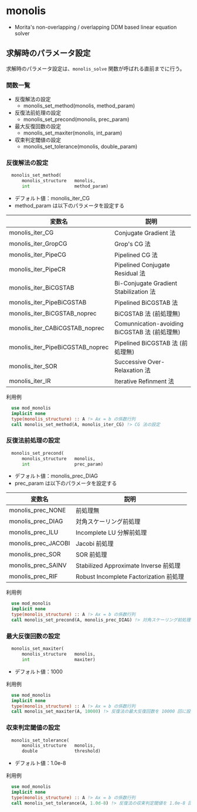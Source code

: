 # monolis

- Morita's non-overlapping / overlapping DDM based linear equation solver

## 求解時のパラメータ設定

求解時のパラメータ設定は、`monolis_solve` 関数が呼ばれる直前までに行う。

### 関数一覧

- 反復解法の設定
    - monolis_set_method(monolis, method_param)
- 反復法前処理の設定
    - monolis_set_precond(monolis, prec_param)
- 最大反復回数の設定
    - monolis_set_maxiter(monolis, int_param)
- 収束判定閾値の設定
    - monolis_set_tolerance(monolis, double_param)

<!--
- 入力係数行列のスケーリングの設定
    - monolis_param_set_is_scaling(monolis, bool)
- 入力係数行列のリオーダリングの設定
    - monolis_param_set_is_reordering(monolis, bool)
- 入力解ベクトルの初期化の設定
    - monolis_param_set_is_init_x(monolis, bool)
- 入力係数行列を対称行列と見なすかの設定
    - monolis_param_set_is_sym_matrix(monolis, bool)
- デバッグログ出力の設定
    - monolis_param_set_is_debug(monolis, bool)
- 入力係数行列の対角成分に零成分が含まれの設定
    - monolis_param_set_is_check_diag(monolis, bool)
-
    - monolis_param_set_show_iterlog(monolis, bool)
    - monolis_param_set_show_time(monolis, bool)
    - monolis_param_set_show_summary(monolis, bool)
-->

### 反復解法の設定

```fortran
  monolis_set_method(
      monolis_structure   monolis,
      int                 method_param)
```

- デフォルト値：monolis_iter_CG
- method_param は以下のパラメータを設定する

| 変数名 | 説明 |
| ---- | ---- |
| monolis_iter_CG | Conjugate Gradient 法 |
| monolis_iter_GropCG | Grop's CG 法 |
| monolis_iter_PipeCG | Pipelined CG 法 |
| monolis_iter_PipeCR | Pipelined Conjugate Residual 法 |
| monolis_iter_BiCGSTAB | Bi-Conjugate Gradient Stabilization 法 |
| monolis_iter_PipeBiCGSTAB | Pipelined BiCGSTAB 法 |
| monolis_iter_BiCGSTAB_noprec | BiCGSTAB 法 (前処理無) |
| monolis_iter_CABiCGSTAB_noprec | Comunnication-avoiding BiCGSTAB 法 (前処理無) |
| monolis_iter_PipeBiCGSTAB_noprec | Pipelined BiCGSTAB 法 (前処理無) |
| monolis_iter_SOR | Successive Over-Relaxation 法 |
| monolis_iter_IR | Iterative Refinment 法 |

利用例

```fortran
  use mod_monolis
  implicit none
  type(monolis_structure) :: A !> Ax = b の係数行列
  call monolis_set_method(A, monolis_iter_CG) !> CG 法の設定
```

### 反復法前処理の設定

```fortran
  monolis_set_precond(
      monolis_structure   monolis,
      int                 prec_param)
```

- デフォルト値：monolis_prec_DIAG
- prec_param は以下のパラメータを設定する

| 変数名 | 説明 |
| ---- | ---- |
| monolis_prec_NONE | 前処理無 |
| monolis_prec_DIAG | 対角スケーリング前処理 |
| monolis_prec_ILU | Incomplete LU 分解前処理 |
| monolis_prec_JACOBI | Jacobi 前処理 |
| monolis_prec_SOR | SOR 前処理 |
| monolis_prec_SAINV | Stabilized Approximate Inverse 前処理 |
| monolis_prec_RIF | Robust Incomplete Factorization 前処理 |

<!--
| monolis_prec_SPIKE | SPIKE 前処理 |
| monolis_prec_DIRECT | 直接法 |
| monolis_prec_MUMPS | MUMPS |
-->

利用例

```fortran
  use mod_monolis
  implicit none
  type(monolis_structure) :: A !> Ax = b の係数行列
  call monolis_set_precond(A, monolis_prec_DIAG) !> 対角スケーリング前処理の設定
```

### 最大反復回数の設定

```fortran
  monolis_set_maxiter(
      monolis_structure   monolis,
      int                 maxiter)
```

- デフォルト値：1000

利用例

```fortran
  use mod_monolis
  implicit none
  type(monolis_structure) :: A !> Ax = b の係数行列
  call monolis_set_maxiter(A, 10000) !> 反復法の最大反復回数を 10000 回に設定
```

### 収束判定閾値の設定

```fortran
  monolis_set_tolerance(
      monolis_structure   monolis,
      double              threshold)
```

- デフォルト値：1.0e-8

利用例

```fortran
  use mod_monolis
  implicit none
  type(monolis_structure) :: A !> Ax = b の係数行列
  call monolis_set_tolerance(A, 1.0d-8) !> 反復法の収束判定閾値を 1.0e-8 回に設定
```
